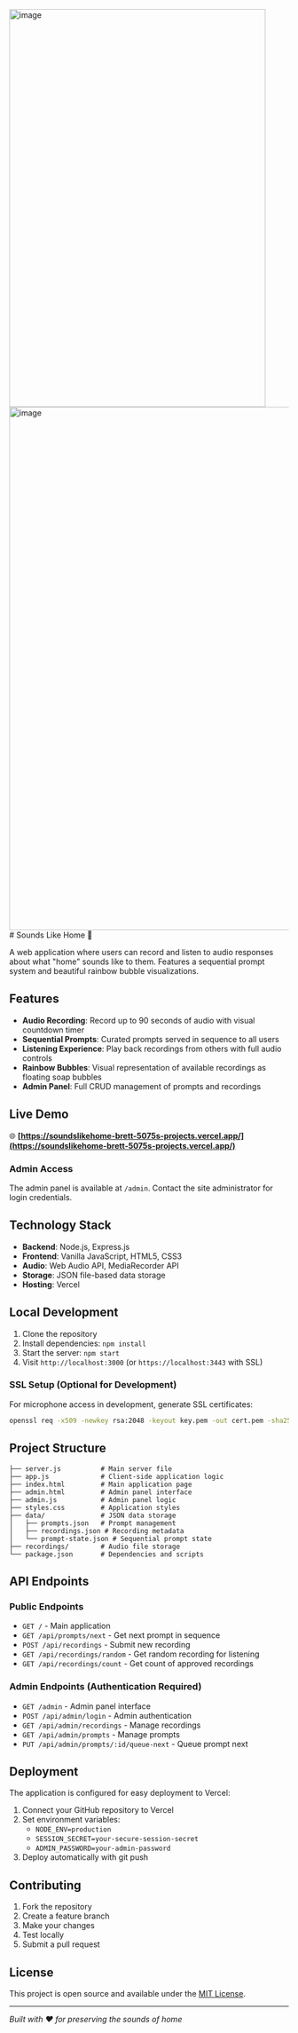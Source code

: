 <img width="462" height="717" alt="image" src="https://github.com/user-attachments/assets/bfc1c3c5-c42f-4056-9493-1ce07e932646" />
<img width="1185" height="943" alt="image" src="https://github.com/user-attachments/assets/b4d1159e-4269-4dde-8717-5571cce8d0e6" />
<br>
# Sounds Like Home 🎵

A web application where users can record and listen to audio responses about what "home" sounds like to them. Features a sequential prompt system and beautiful rainbow bubble visualizations.

## Features

- **Audio Recording**: Record up to 90 seconds of audio with visual countdown timer
- **Sequential Prompts**: Curated prompts served in sequence to all users
- **Listening Experience**: Play back recordings from others with full audio controls
- **Rainbow Bubbles**: Visual representation of available recordings as floating soap bubbles
- **Admin Panel**: Full CRUD management of prompts and recordings

## Live Demo

🌐 **[https://soundslikehome-brett-5075s-projects.vercel.app/](https://soundslikehome-brett-5075s-projects.vercel.app/)**

### Admin Access

The admin panel is available at `/admin`. Contact the site administrator for login credentials.

## Technology Stack

- **Backend**: Node.js, Express.js
- **Frontend**: Vanilla JavaScript, HTML5, CSS3
- **Audio**: Web Audio API, MediaRecorder API
- **Storage**: JSON file-based data storage
- **Hosting**: Vercel

## Local Development

1. Clone the repository
2. Install dependencies: `npm install`
3. Start the server: `npm start`
4. Visit `http://localhost:3000` (or `https://localhost:3443` with SSL)

### SSL Setup (Optional for Development)

For microphone access in development, generate SSL certificates:

```bash
openssl req -x509 -newkey rsa:2048 -keyout key.pem -out cert.pem -sha256 -days 365 -nodes -subj "/C=US/ST=State/L=City/O=Organization/OU=OrgUnit/CN=localhost"
```

## Project Structure

```
├── server.js          # Main server file
├── app.js             # Client-side application logic
├── index.html         # Main application page
├── admin.html         # Admin panel interface
├── admin.js           # Admin panel logic
├── styles.css         # Application styles
├── data/              # JSON data storage
│   ├── prompts.json   # Prompt management
│   ├── recordings.json # Recording metadata
│   └── prompt-state.json # Sequential prompt state
├── recordings/        # Audio file storage
└── package.json       # Dependencies and scripts
```

## API Endpoints

### Public Endpoints
- `GET /` - Main application
- `GET /api/prompts/next` - Get next prompt in sequence
- `POST /api/recordings` - Submit new recording
- `GET /api/recordings/random` - Get random recording for listening
- `GET /api/recordings/count` - Get count of approved recordings

### Admin Endpoints (Authentication Required)
- `GET /admin` - Admin panel interface
- `POST /api/admin/login` - Admin authentication
- `GET /api/admin/recordings` - Manage recordings
- `GET /api/admin/prompts` - Manage prompts
- `PUT /api/admin/prompts/:id/queue-next` - Queue prompt next

## Deployment

The application is configured for easy deployment to Vercel:

1. Connect your GitHub repository to Vercel
2. Set environment variables:
   - `NODE_ENV=production`
   - `SESSION_SECRET=your-secure-session-secret`
   - `ADMIN_PASSWORD=your-admin-password`
3. Deploy automatically with git push

## Contributing

1. Fork the repository
2. Create a feature branch
3. Make your changes
4. Test locally
5. Submit a pull request

## License

This project is open source and available under the [MIT License](LICENSE).

---

*Built with ❤️ for preserving the sounds of home*
